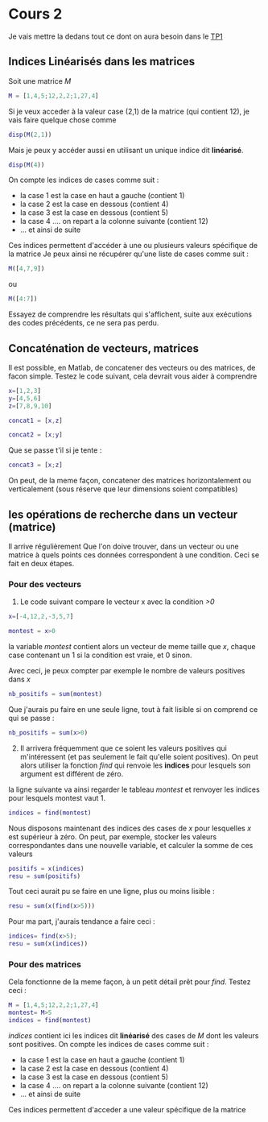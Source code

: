 # Cours 2

Je vais mettre la dedans tout ce dont on aura besoin dans le [TP1](../TP/TP1_enonce.md)

## Indices Linéarisés dans les matrices
Soit une matrice *M*
```Matlab
M = [1,4,5;12,2,2;1,27,4]
```
Si je veux acceder à la valeur case (2,1) de la matrice (qui contient 12), je
vais faire quelque chose comme
```Matlab
disp(M(2,1))
```

Mais je peux y accéder aussi en utilisant un unique indice dit **linéarisé**.
```Matlab
disp(M(4))
```

On compte les indices de cases comme suit :
- la case 1 est la case en haut a gauche (contient 1)
- la case 2 est la case en dessous (contient 4)
- la case 3 est la case en dessous (contient 5)
- la case 4 .... on repart a la colonne suivante (contient 12)
- ... et ainsi de suite

Ces indices permettent d'accéder à une ou plusieurs valeurs spécifique de la matrice
Je peux ainsi ne récupérer qu'une liste de cases comme suit :
```Matlab
M([4,7,9])
```

ou

```Matlab
M([4:7])
```

Essayez de comprendre les résultats qui s'affichent, suite aux exécutions des
codes précédents, ce ne sera pas perdu.

## Concaténation de vecteurs, matrices

Il est possible, en Matlab, de concatener des vecteurs ou des matrices, de facon
simple. Testez le code suivant, cela devrait vous aider à comprendre

```Matlab
x=[1,2,3]
y=[4,5,6]
z=[7,8,9,10]

concat1 = [x,z]

concat2 = [x;y]
```

Que se passe t'il si je tente :
```Matlab
concat3 = [x;z]
```

On peut, de la meme façon, concatener des matrices horizontalement ou
verticalement (sous réserve que leur dimensions soient compatibles)


## les opérations de recherche dans un vecteur (matrice)

Il arrive régulièrement Que l'on doive trouver, dans un vecteur ou une matrice
à quels points ces données correspondent à une condition.
Ceci se fait en deux étapes.

### Pour des vecteurs

1. Le code suivant compare le vecteur x avec la condition *>0*
```Matlab
x=[-4,12,2,-3,5,7]

montest = x>0
```

la variable *montest* contient alors un vecteur de meme taille que *x*, chaque
case contenant un 1 si la condition est vraie, et 0 sinon.

Avec ceci, je peux compter par exemple le nombre de valeurs positives dans *x*
```Matlab
nb_positifs = sum(montest)
```

Que j'aurais pu faire en une seule ligne, tout à fait lisible si on comprend ce
qui se passe :
```Matlab
nb_positifs = sum(x>0)
```

2. Il arrivera fréquemment que ce soient les valeurs positives qui m'intéressent
  (et pas seulement le fait qu'elle soient positives).
  On peut alors utiliser la fonction *find* qui renvoie les **indices** pour
  lesquels son argument est différent de zéro.

la ligne suivante va ainsi regarder le tableau *montest* et renvoyer les indices
pour lesquels montest vaut 1.
```Matlab
indices = find(montest)
```

Nous disposons maintenant des indices des cases de *x* pour lesquelles *x* est
supérieur à zéro.
On peut, par exemple, stocker les valeurs correspondantes dans une nouvelle
variable, et calculer la somme de ces valeurs

```Matlab
positifs = x(indices)
resu = sum(positifs)
```

Tout ceci aurait pu se faire en une ligne, plus ou moins lisible :
```Matlab
resu = sum(x(find(x>5)))
```

Pour ma part, j'aurais tendance a faire ceci :
```Matlab
indices= find(x>5);
resu = sum(x(indices))
```

### Pour des matrices

Cela fonctionne de la meme façon, à un petit détail prêt pour *find*.
Testez ceci :

```Matlab
M = [1,4,5;12,2,2;1,27,4]
montest= M>5
indices = find(montest)
```

*indices* contient ici les indices dit **linéarisé** des cases de *M* dont les
valeurs sont positives. On compte les indices de cases comme suit :
- la case 1 est la case en haut a gauche (contient 1)
- la case 2 est la case en dessous (contient 4)
- la case 3 est la case en dessous (contient 5)
- la case 4 .... on repart a la colonne suivante (contient 12)
- ... et ainsi de suite

Ces indices permettent d'acceder a une valeur spécifique de la matrice
